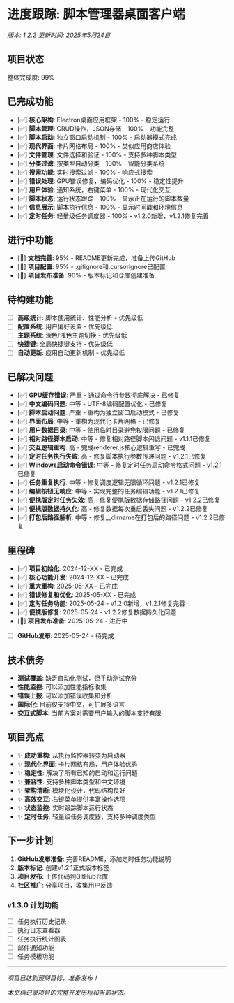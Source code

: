 # 进度跟踪: 脚本管理器桌面客户端
*版本: 1.2.2*
*更新时间: 2025年5月24日*

## 项目状态
整体完成度: 99%

## 已完成功能
- [✅] **核心架构**: Electron桌面应用框架 - 100% - 稳定运行
- [✅] **脚本管理**: CRUD操作，JSON存储 - 100% - 功能完整
- [✅] **脚本启动**: 独立窗口启动机制 - 100% - 启动器模式完成
- [✅] **现代界面**: 卡片网格布局 - 100% - 类似应用商店体验
- [✅] **文件管理**: 文件选择和验证 - 100% - 支持多种脚本类型
- [✅] **分类过滤**: 按类型自动分类 - 100% - 智能分类系统
- [✅] **搜索功能**: 实时搜索过滤 - 100% - 响应式搜索
- [✅] **错误处理**: GPU错误修复，编码优化 - 100% - 稳定性提升
- [✅] **用户体验**: 通知系统，右键菜单 - 100% - 现代化交互
- [✅] **脚本状态**: 运行状态跟踪 - 100% - 显示正在运行的脚本数量
- [✅] **信息展示**: 脚本执行信息 - 100% - 显示时间戳和环境信息
- [✅] **定时任务**: 轻量级任务调度器 - 100% - v1.2.0新增，v1.2.1修复完善

## 进行中功能
- [🔄] **文档完善**: 95% - README更新完成，准备上传GitHub
- [🔄] **项目配置**: 95% - .gitignore和.cursorignore已配置
- [🔄] **项目发布准备**: 90% - 版本标记和仓库创建准备

## 待构建功能
- [ ] **高级统计**: 脚本使用统计、性能分析 - 优先级低
- [ ] **配置系统**: 用户偏好设置 - 优先级低
- [ ] **主题系统**: 深色/浅色主题切换 - 优先级低
- [ ] **快捷键**: 全局快捷键支持 - 优先级低
- [ ] **自动更新**: 应用自动更新机制 - 优先级低

## 已解决问题
- [✅] **GPU缓存错误**: 严重 - 通过命令行参数彻底解决 - 已修复
- [✅] **中文编码问题**: 中等 - UTF-8编码配置优化 - 已修复
- [✅] **脚本启动问题**: 严重 - 重构为独立窗口启动模式 - 已修复
- [✅] **界面布局**: 中等 - 重构为现代化卡片网格 - 已修复
- [✅] **用户数据目录**: 中等 - 使用临时目录避免权限问题 - 已修复
- [✅] **相对路径脚本启动**: 中等 - 修复相对路径脚本闪退问题 - v1.1.1已修复
- [✅] **交互逻辑重构**: 高 - 完成renderer.js核心逻辑重写 - 已完成
- [✅] **定时任务执行失败**: 高 - 修复脚本执行参数传递问题 - v1.2.1已修复
- [✅] **Windows启动命令错误**: 中等 - 修复定时任务启动命令格式问题 - v1.2.1已修复
- [✅] **任务重复执行**: 中等 - 修复调度逻辑无限循环问题 - v1.2.1已修复
- [✅] **编辑按钮无响应**: 中等 - 实现完整的任务编辑功能 - v1.2.1已修复
- [✅] **便携版定时任务失效**: 高 - 修复便携版数据存储路径问题 - v1.2.2已修复
- [✅] **便携版数据持久化**: 高 - 修复数据每次重启丢失问题 - v1.2.2已修复
- [✅] **打包后路径解析**: 中等 - 修复__dirname在打包后的路径问题 - v1.2.2已修复

## 里程碑
- [✅] **项目初始化**: 2024-12-XX - 已完成
- [✅] **核心功能开发**: 2024-12-XX - 已完成
- [✅] **重大重构**: 2025-05-XX - 已完成
- [✅] **错误修复和优化**: 2025-05-XX - 已完成
- [✅] **定时任务功能**: 2025-05-24 - v1.2.0新增，v1.2.1修复完善
- [✅] **便携版修复**: 2025-05-24 - v1.2.2修复数据持久化问题
- [🔄] **项目发布准备**: 2025-05-24 - 进行中
- [ ] **GitHub发布**: 2025-05-24 - 待完成

## 技术债务
- **测试覆盖**: 缺乏自动化测试，但手动测试充分
- **性能监控**: 可以添加性能指标收集
- **错误上报**: 可以添加错误收集和分析
- **国际化**: 目前仅支持中文，可扩展多语言
- **交互式脚本**: 当前方案对需要用户输入的脚本支持有限

## 项目亮点
- ✨ **成功重构**: 从执行监控器转变为启动器
- ✨ **现代化界面**: 卡片网格布局，用户体验优秀
- ✨ **稳定性**: 解决了所有已知的启动和运行问题
- ✨ **兼容性**: 支持多种脚本类型和中文环境
- ✨ **架构清晰**: 模块化设计，代码结构良好
- ✨ **高效交互**: 右键菜单提供丰富操作选项
- ✨ **状态监控**: 实时跟踪脚本运行状态
- ✨ **定时任务**: 轻量级任务调度器，支持多种调度类型

## 下一步计划
1. **GitHub发布准备**: 完善README，添加定时任务功能说明
2. **版本标记**: 创建v1.2.1正式版本标签
3. **项目发布**: 上传代码到GitHub仓库
4. **社区推广**: 分享项目，收集用户反馈

### v1.3.0 计划功能
- [ ] 任务执行历史记录
- [ ] 执行日志查看器
- [ ] 任务执行统计图表
- [ ] 邮件通知功能
- [ ] 任务模板功能

---

*项目已达到预期目标，准备发布！*

*本文档记录项目的完整开发历程和当前状态。*